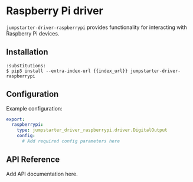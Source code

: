 # Raspberry Pi driver

`jumpstarter-driver-raspberrypi` provides functionality for interacting with
Raspberry Pi devices.

## Installation

```{code-block} console
:substitutions:
$ pip3 install --extra-index-url {{index_url}} jumpstarter-driver-raspberrypi
```

## Configuration

Example configuration:

```yaml
export:
  raspberrypi:
    type: jumpstarter_driver_raspberrypi.driver.DigitalOutput
    config:
      # Add required config parameters here
```

## API Reference

Add API documentation here.
